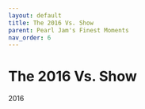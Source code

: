 ```yaml
---
layout: default
title: The 2016 Vs. Show
parent: Pearl Jam's Finest Moments
nav_order: 6
---
```


# The 2016 Vs. Show

2016
